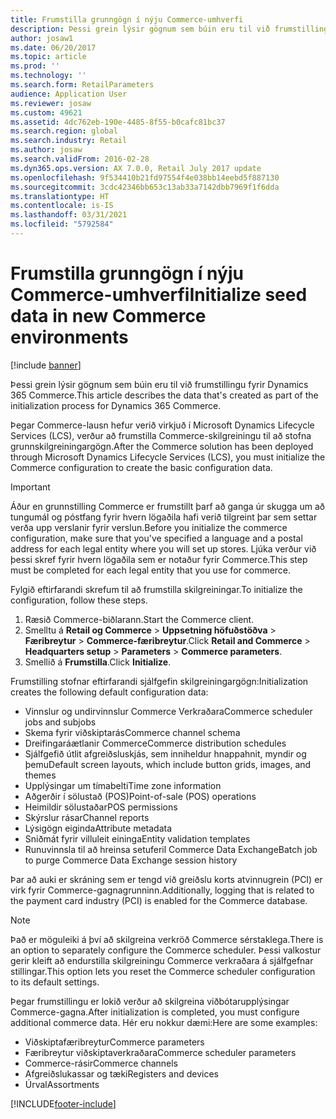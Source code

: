 ```yaml
---
title: Frumstilla grunngögn í nýju Commerce-umhverfi
description: Þessi grein lýsir gögnum sem búin eru til við frumstillingu fyrir Dynamics 365 Commerce.
author: josaw1
ms.date: 06/20/2017
ms.topic: article
ms.prod: ''
ms.technology: ''
ms.search.form: RetailParameters
audience: Application User
ms.reviewer: josaw
ms.custom: 49621
ms.assetid: 4dc762eb-190e-4485-8f55-b0cafc81bc37
ms.search.region: global
ms.search.industry: Retail
ms.author: josaw
ms.search.validFrom: 2016-02-28
ms.dyn365.ops.version: AX 7.0.0, Retail July 2017 update
ms.openlocfilehash: 9f534410b21fd97554f4e038bb14eebd5f887130
ms.sourcegitcommit: 3cdc42346bb653c13ab33a7142dbb7969f1f6dda
ms.translationtype: HT
ms.contentlocale: is-IS
ms.lasthandoff: 03/31/2021
ms.locfileid: "5792584"
---
```

# <a name="initialize-seed-data-in-new-commerce-environments"></a><span data-ttu-id="423b6-103">Frumstilla grunngögn í nýju Commerce-umhverfi</span><span class="sxs-lookup"><span data-stu-id="423b6-103">Initialize seed data in new Commerce environments</span></span>

[!include [banner](includes/banner.md)]

<span data-ttu-id="423b6-104">Þessi grein lýsir gögnum sem búin eru til við frumstillingu fyrir Dynamics 365 Commerce.</span><span class="sxs-lookup"><span data-stu-id="423b6-104">This article describes the data that's created as part of the initialization process for Dynamics 365 Commerce.</span></span>

<span data-ttu-id="423b6-105">Þegar Commerce-lausn hefur verið virkjuð í Microsoft Dynamics Lifecycle Services (LCS), verður að frumstilla Commerce-skilgreiningu til að stofna grunnskilgreiningargögn.</span><span class="sxs-lookup"><span data-stu-id="423b6-105">After the Commerce solution has been deployed through Microsoft Dynamics Lifecycle Services (LCS), you must initialize the Commerce configuration to create the basic configuration data.</span></span>

> [!IMPORTANT]
> <span data-ttu-id="423b6-106">Áður en grunnstilling Commerce er frumstillt þarf að ganga úr skugga um að tungumál og póstfang fyrir hvern lögaðila hafi verið tilgreint þar sem settar verða upp verslanir fyrir verslun.</span><span class="sxs-lookup"><span data-stu-id="423b6-106">Before you initialize the commerce configuration, make sure that you've specified a language and a postal address for each legal entity where you will set up stores.</span></span> <span data-ttu-id="423b6-107">Ljúka verður við þessi skref fyrir hvern lögaðila sem er notaður fyrir Commerce.</span><span class="sxs-lookup"><span data-stu-id="423b6-107">This step must be completed for each legal entity that you use for commerce.</span></span>

<span data-ttu-id="423b6-108">Fylgið eftirfarandi skrefum til að frumstilla skilgreiningar.</span><span class="sxs-lookup"><span data-stu-id="423b6-108">To initialize the configuration, follow these steps.</span></span>

1. <span data-ttu-id="423b6-109">Ræsið Commerce-biðlarann.</span><span class="sxs-lookup"><span data-stu-id="423b6-109">Start the Commerce client.</span></span>
2. <span data-ttu-id="423b6-110">Smelltu á **Retail og Commerce** &gt; **Uppsetning höfuðstöðva** &gt; **Færibreytur** &gt; **Commerce-færibreytur**.</span><span class="sxs-lookup"><span data-stu-id="423b6-110">Click **Retail and Commerce** &gt; **Headquarters setup** &gt; **Parameters** &gt; **Commerce parameters**.</span></span>
3. <span data-ttu-id="423b6-111">Smellið á **Frumstilla**.</span><span class="sxs-lookup"><span data-stu-id="423b6-111">Click **Initialize**.</span></span>

<span data-ttu-id="423b6-112">Frumstilling stofnar eftirfarandi sjálfgefin skilgreiningargögn:</span><span class="sxs-lookup"><span data-stu-id="423b6-112">Initialization creates the following default configuration data:</span></span>

- <span data-ttu-id="423b6-113">Vinnslur og undirvinnslur Commerce Verkraðara</span><span class="sxs-lookup"><span data-stu-id="423b6-113">Commerce scheduler jobs and subjobs</span></span>
- <span data-ttu-id="423b6-114">Skema fyrir viðskiptarás</span><span class="sxs-lookup"><span data-stu-id="423b6-114">Commerce channel schema</span></span>
- <span data-ttu-id="423b6-115">Dreifingaráætlanir Commerce</span><span class="sxs-lookup"><span data-stu-id="423b6-115">Commerce distribution schedules</span></span>
- <span data-ttu-id="423b6-116">Sjálfgefið útlit afgreiðsluskjás, sem inniheldur hnappahnit, myndir og þemu</span><span class="sxs-lookup"><span data-stu-id="423b6-116">Default screen layouts, which include button grids, images, and themes</span></span>
- <span data-ttu-id="423b6-117">Upplýsingar um tímabelti</span><span class="sxs-lookup"><span data-stu-id="423b6-117">Time zone information</span></span>
- <span data-ttu-id="423b6-118">Aðgerðir í sölustað (POS)</span><span class="sxs-lookup"><span data-stu-id="423b6-118">Point-of-sale (POS) operations</span></span>
- <span data-ttu-id="423b6-119">Heimildir sölustaðar</span><span class="sxs-lookup"><span data-stu-id="423b6-119">POS permissions</span></span>
- <span data-ttu-id="423b6-120">Skýrslur rásar</span><span class="sxs-lookup"><span data-stu-id="423b6-120">Channel reports</span></span>
- <span data-ttu-id="423b6-121">Lýsigögn eiginda</span><span class="sxs-lookup"><span data-stu-id="423b6-121">Attribute metadata</span></span>
- <span data-ttu-id="423b6-122">Sniðmát fyrir villuleit eininga</span><span class="sxs-lookup"><span data-stu-id="423b6-122">Entity validation templates</span></span>
- <span data-ttu-id="423b6-123">Runuvinnsla til að hreinsa setuferil Commerce Data Exchange</span><span class="sxs-lookup"><span data-stu-id="423b6-123">Batch job to purge Commerce Data Exchange session history</span></span>

<span data-ttu-id="423b6-124">Þar að auki er skráning sem er tengd við greiðslu korts atvinnugrein (PCI) er virk fyrir Commerce-gagnagrunninn.</span><span class="sxs-lookup"><span data-stu-id="423b6-124">Additionally, logging that is related to the payment card industry (PCI) is enabled for the Commerce database.</span></span>

> [!NOTE]
> <span data-ttu-id="423b6-125">Það er möguleiki á því að skilgreina verkröð Commerce sérstaklega.</span><span class="sxs-lookup"><span data-stu-id="423b6-125">There is an option to separately configure the Commerce scheduler.</span></span> <span data-ttu-id="423b6-126">Þessi valkostur gerir kleift að endurstilla skilgreiningu Commerce verkraðara á sjálfgefnar stillingar.</span><span class="sxs-lookup"><span data-stu-id="423b6-126">This option lets you reset the Commerce scheduler configuration to its default settings.</span></span>

<span data-ttu-id="423b6-127">Þegar frumstillingu er lokið verður að skilgreina viðbótarupplýsingar Commerce-gagna.</span><span class="sxs-lookup"><span data-stu-id="423b6-127">After initialization is completed, you must configure additional commerce data.</span></span> <span data-ttu-id="423b6-128">Hér eru nokkur dæmi:</span><span class="sxs-lookup"><span data-stu-id="423b6-128">Here are some examples:</span></span>

- <span data-ttu-id="423b6-129">Viðskiptafæribreytur</span><span class="sxs-lookup"><span data-stu-id="423b6-129">Commerce parameters</span></span>
- <span data-ttu-id="423b6-130">Færibreytur viðskiptaverkraðara</span><span class="sxs-lookup"><span data-stu-id="423b6-130">Commerce scheduler parameters</span></span>
- <span data-ttu-id="423b6-131">Commerce-rásir</span><span class="sxs-lookup"><span data-stu-id="423b6-131">Commerce channels</span></span>
- <span data-ttu-id="423b6-132">Afgreiðslukassar og tæki</span><span class="sxs-lookup"><span data-stu-id="423b6-132">Registers and devices</span></span>
- <span data-ttu-id="423b6-133">Úrval</span><span class="sxs-lookup"><span data-stu-id="423b6-133">Assortments</span></span>


[!INCLUDE[footer-include](../includes/footer-banner.md)]